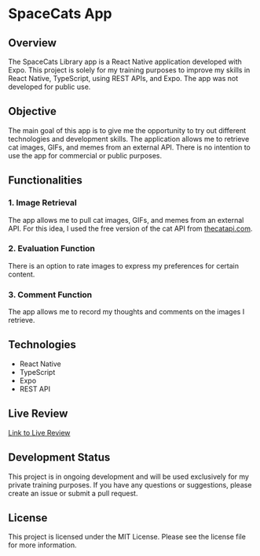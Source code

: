 # SpaceCats App

## Overview

The SpaceCats Library app is a React Native application developed with Expo. This project is solely for my training purposes to improve my skills in React Native, TypeScript, using REST APIs, and Expo. The app was not developed for public use.

## Objective

The main goal of this app is to give me the opportunity to try out different technologies and development skills. The application allows me to retrieve cat images, GIFs, and memes from an external API. There is no intention to use the app for commercial or public purposes.

## Functionalities

### 1. Image Retrieval
The app allows me to pull cat images, GIFs, and memes from an external API. For this idea, I used the free version of the cat API from [thecatapi.com](https://documenter.getpostman.com/view/4016432/RWToRJCq).

### 2. Evaluation Function
There is an option to rate images to express my preferences for certain content.

### 3. Comment Function
The app allows me to record my thoughts and comments on the images I retrieve.

## Technologies

- React Native
- TypeScript
- Expo
- REST API

## Live Review

[Link to Live Review](http/......................)

## Development Status

This project is in ongoing development and will be used exclusively for my private training purposes. If you have any questions or suggestions, please create an issue or submit a pull request.

## License

This project is licensed under the MIT License. Please see the license file for more information.
